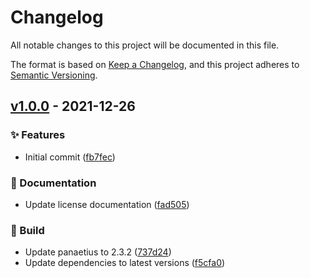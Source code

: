 # Changelog
All notable changes to this project will be documented in this file.

The format is based on [Keep a Changelog](https://keepachangelog.com/en/1.0.0/),
and this project adheres to [Semantic Versioning](https://semver.org/spec/v2.0.0.html).


<!-- marker -->
## [v1.0.0](https://github.com/tembo-pages/tembo-core/commits/v1.0.0) - 2021-12-26

### ✨ Features

- Initial commit ([fb7fec](https://github.com/tembo-pages/tembo-core/commit/fb7fec7ea619318b0e0830c0f9260335c0d4e173))

### 📘 Documentation

- Update license documentation ([fad505](https://github.com/tembo-pages/tembo-core/commit/fad5054c378b304051bf91fc83fe91005bda34cc))

### 🧱 Build

- Update panaetius to 2.3.2 ([737d24](https://github.com/tembo-pages/tembo-core/commit/737d2487d898195a9592de7856d38c6ce3423a20))
- Update dependencies to latest versions ([f5cfa0](https://github.com/tembo-pages/tembo-core/commit/f5cfa0201510c3623e2aa7c872fb81579d053558))
